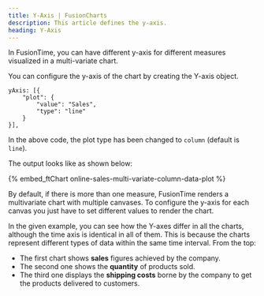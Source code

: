 ```yaml
---
title: Y-Axis | FusionCharts
description: This article defines the y-axis.
heading: Y-Axis
---
```


In FusionTime, you can have different y-axis for different measures visualized in a multi-variate chart.

<Annotated Image multivariate chart>

You can configure the y-axis of the chart by creating the Y-axis object.

```
yAxis: [{
    "plot": {
        "value": "Sales",
        "type": "line"
    }
}],
```

In the above code, the plot type has been changed to `column` (default is `line`). 

The output looks like as shown below:

{% embed_ftChart online-sales-multi-variate-column-data-plot %}

By default, if there is more than one measure, FusionTime renders a multivariate chart with multiple canvases. To configure the y-axis for each canvas you just have to set different values to render the chart.

In the given example, you can see how the Y-axes differ in all the charts, although the time axis is identical in all of them. This is because the charts represent different types of data within the same time interval. From the top: 

* The first chart shows **sales** figures achieved by the company.
* The second one shows the **quantity** of products sold.
* The third one displays the **shipping costs** borne by the company to get the products delivered to customers.